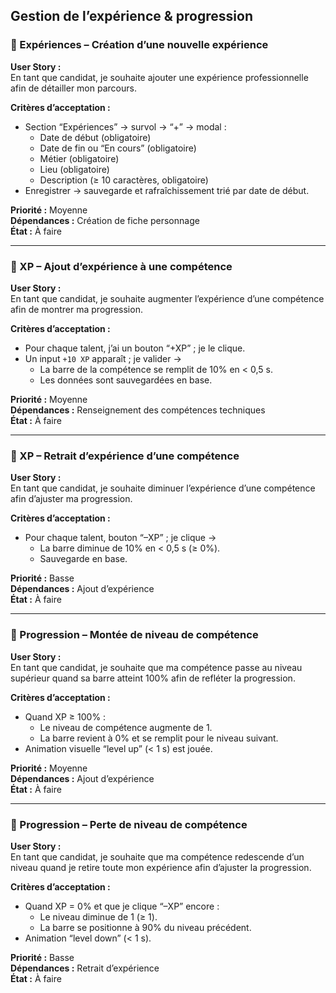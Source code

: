 ## Gestion de l’expérience & progression

### 🧩 Expériences – Création d’une nouvelle expérience

**User Story :**  
En tant que candidat, je souhaite ajouter une expérience professionnelle afin de détailler mon parcours.

**Critères d’acceptation :**  
- Section “Expériences” → survol → “+” → modal :  
  - Date de début (obligatoire)  
  - Date de fin ou “En cours” (obligatoire)  
  - Métier (obligatoire)  
  - Lieu (obligatoire)  
  - Description (≥ 10 caractères, obligatoire)  
- Enregistrer → sauvegarde et rafraîchissement trié par date de début.

**Priorité :** Moyenne  
**Dépendances :** Création de fiche personnage  
**État :** À faire

---

### 🧩 XP – Ajout d’expérience à une compétence

**User Story :**  
En tant que candidat, je souhaite augmenter l’expérience d’une compétence afin de montrer ma progression.

**Critères d’acceptation :**  
- Pour chaque talent, j’ai un bouton “+XP” ; je le clique.  
- Un input `+10 XP` apparaît ; je valider →  
  - La barre de la compétence se remplit de 10% en < 0,5 s.  
  - Les données sont sauvegardées en base.

**Priorité :** Moyenne  
**Dépendances :** Renseignement des compétences techniques  
**État :** À faire

---

### 🧩 XP – Retrait d’expérience d’une compétence

**User Story :**  
En tant que candidat, je souhaite diminuer l’expérience d’une compétence afin d’ajuster ma progression.

**Critères d’acceptation :**  
- Pour chaque talent, bouton “–XP” ; je clique →  
  - La barre diminue de 10% en < 0,5 s (≥ 0%).  
  - Sauvegarde en base.

**Priorité :** Basse  
**Dépendances :** Ajout d’expérience  
**État :** À faire

---

### 🧩 Progression – Montée de niveau de compétence

**User Story :**  
En tant que candidat, je souhaite que ma compétence passe au niveau supérieur quand sa barre atteint 100% afin de refléter la progression.

**Critères d’acceptation :**  
- Quand XP ≥ 100% :  
  - Le niveau de compétence augmente de 1.  
  - La barre revient à 0% et se remplit pour le niveau suivant.  
- Animation visuelle “level up” (< 1 s) est jouée.

**Priorité :** Moyenne  
**Dépendances :** Ajout d’expérience  
**État :** À faire

---

### 🧩 Progression – Perte de niveau de compétence

**User Story :**  
En tant que candidat, je souhaite que ma compétence redescende d’un niveau quand je retire toute mon expérience afin d’ajuster la progression.

**Critères d’acceptation :**  
- Quand XP = 0% et que je clique “–XP” encore :  
  - Le niveau diminue de 1 (≥ 1).  
  - La barre se positionne à 90% du niveau précédent.  
- Animation “level down” (< 1 s).

**Priorité :** Basse  
**Dépendances :** Retrait d’expérience  
**État :** À faire